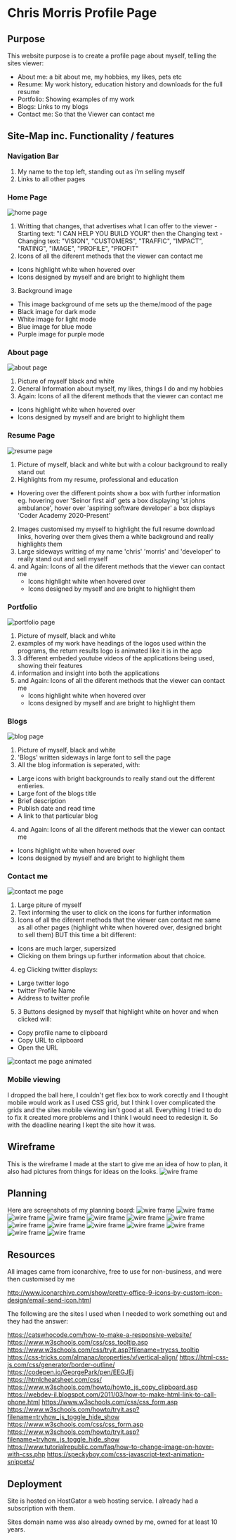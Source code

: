 # Chris Morris Profile Page

## Purpose
This website purpose is to create a profile page about myself, telling the sites viewer:
- About me: a bit about me, my hobbies, my likes, pets etc
- Resume: My work history, education history and downloads for the full resume
- Portfolio: Showing examples of my work
- Blogs: Links to my blogs
- Contact me: So that the Viewer can contact me

## Site-Map inc. Functionality / features
### Navigation Bar

1. My name to the top left, standing out as i'm selling myself
2. Links to all other pages

### Home Page
![home page](docs/home_m.png)

1. Writting that changes, that advertises what I can offer to the viewer
-Starting text: "I CAN HELP YOU BUILD YOUR" then the Changing text
-Changing text: "VISION", "CUSTOMERS", "TRAFFIC", "IMPACT", "RATING", "IMAGE", "PROFILE", "PROFIT"
2. Icons of all the diferent methods that the viewer can contact me
- Icons highlight white when hovered over
- Icons designed by myself and are bright to highlight them
3. Background image
- This image background of me sets up the theme/mood of the page
- Black image for dark mode
- White image for light mode
- Blue image for blue mode
- Purple image for purple mode

### About page
![about page](docs/about_m.png)

1. Picture of myself black and white
2. General Information about myself, my likes, things I do and my hobbies 
3. Again: Icons of all the diferent methods that the viewer can contact me
- Icons highlight white when hovered over
- Icons designed by myself and are bright to highlight them

### Resume Page
![resume page](docs/resume_m.png)
1. Picture of myself, black and white but with a colour background to really stand out
2. Highlights from my resume, professional and education
- Hovering over the different points show a box with further information eg. hovering over 'Seinor first aid' gets a box displaying 'st johns ambulance', hover over 'aspiring software developer' a box displays 'Coder Academy 2020-Present'
2. Images customised my myself to highlight the full resume download links, hovering over them gives them a white background and really highlights them
3. Large sideways writting of my name 'chris' 'morris' and 'developer' to really stand out and sell myself
4. and Again: Icons of all the diferent methods that the viewer can contact me
      - Icons highlight white when hovered over
      - Icons designed by myself and are bright to highlight them

### Portfolio
![portfolio page](docs/portfolio_m.png)
1. Picture of myself, black and white
2. examples of my work have headings of the logos used within the programs, the return results logo is animated like it is in the app
3. 3 different embeded youtube videos of the applications being used, showing their features
4. information and insight into both the applications
5. and Again: Icons of all the diferent methods that the viewer can contact me
      - Icons highlight white when hovered over
      - Icons designed by myself and are bright to highlight them

### Blogs
![blog page](docs/blog_m.png)
1. Picture of myself, black and white
2. 'Blogs' written sideways in large font to sell the page
3. All the blog information is seperated, with:
- Large icons with bright backgrounds to really stand out the different entieries.
- Large font of the blogs title
- Brief description
- Publish date and read time
- A link to that particular blog
4. and Again: Icons of all the diferent methods that the viewer can contact me
- Icons highlight white when hovered over
- Icons designed by myself and are bright to highlight them

### Contact me
![contact me page](docs/contact_m.png)
1. Large piture of myself
2. Text informing the user to click on the icons for further information
3. Icons of all the diferent methods that the viewer can contact me same as all other pages (highlight white when hovered over, designed bright to sell them) BUT this time a bit different:
- Icons are much larger, supersized
- Clicking on them brings up further information about that choice.
4. eg Clicking twitter displays:
- Large twitter logo
- twitter Profile Name
- Address to twitter profile
5. 3 Buttons designed by myself that highlight white on hover and when clicked will:
- Copy profile name to clipboard
- Copy URL to clipboard
- Open the URL

![contact me page animated](docs/contact.gif)

### Mobile viewing
I dropped the ball here, I couldn't get flex box to work corectly and I thought mobile would work as I used CSS grid, but I think I over complicated the grids and the sites mobile viewing isn't good at all. Everything I tried to do to fix it created more problems and I think I would need to redesign it. So with the deadline nearing I kept the site how it was.

## Wireframe
This is the wireframe I made at the start to give me an idea of how to plan, it also had pictures from things for ideas on the looks.
![wire frame](docs/wire_frame.png)

## Planning
Here are screenshots of my planning board:
![wire frame](docs/p1.png)
![wire frame](docs/p2.png)
![wire frame](docs/p3.png)
![wire frame](docs/p4.png)
![wire frame](docs/p5.png)
![wire frame](docs/p6.png)
![wire frame](docs/p7.png)
![wire frame](docs/p8.png)
![wire frame](docs/p9.png)
![wire frame](docs/p10.png)
![wire frame](docs/p11.png)
![wire frame](docs/p12.png)
![wire frame](docs/p13.png)
![wire frame](docs/p14.png)

## Resources

All images came from iconarchive, free to use for non-business, and were then customised by me

http://www.iconarchive.com/show/pretty-office-9-icons-by-custom-icon-design/email-send-icon.html

The following are the sites I used when I needed to work something out and they had the answer:

https://catswhocode.com/how-to-make-a-responsive-website/
https://www.w3schools.com/css/css_tooltip.asp
https://www.w3schools.com/css/tryit.asp?filename=trycss_tooltip
https://css-tricks.com/almanac/properties/v/vertical-align/
https://html-css-js.com/css/generator/border-outline/
https://codepen.io/GeorgePark/pen/EEGJEj
https://htmlcheatsheet.com/css/
https://www.w3schools.com/howto/howto_js_copy_clipboard.asp
https://webdev-il.blogspot.com/2011/03/how-to-make-html-link-to-call-phone.html
https://www.w3schools.com/css/css_form.asp
https://www.w3schools.com/howto/tryit.asp?filename=tryhow_js_toggle_hide_show
https://www.w3schools.com/css/css_form.asp
https://www.w3schools.com/howto/tryit.asp?filename=tryhow_js_toggle_hide_show
https://www.tutorialrepublic.com/faq/how-to-change-image-on-hover-with-css.php
https://speckyboy.com/css-javascript-text-animation-snippets/

## Deployment

Site is hosted on HostGator a web hosting service. I already had a subscription with them.

Sites domain name was also already owned by me, owned for at least 10 years.



